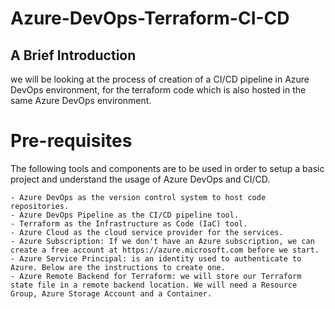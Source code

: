 # Azure-DevOps-Terraform-CI-CD

## A Brief Introduction

we will be looking at the process of creation of a CI/CD pipeline in Azure DevOps environment, for the terraform code which is also hosted in the same Azure DevOps environment.


# Pre-requisites

The following tools and components are to be used in order to setup a basic project and understand the usage of Azure DevOps and CI/CD.

```
- Azure DevOps as the version control system to host code repositories.
- Azure DevOps Pipeline as the CI/CD pipeline tool.
- Terraform as the Infrastructure as Code (IaC) tool.
- Azure Cloud as the cloud service provider for the services.
- Azure Subscription: If we don't have an Azure subscription, we can create a free account at https://azure.microsoft.com before we start.
- Azure Service Principal: is an identity used to authenticate to Azure. Below are the instructions to create one.
- Azure Remote Backend for Terraform: we will store our Terraform state file in a remote backend location. We will need a Resource Group, Azure Storage Account and a Container.
```
